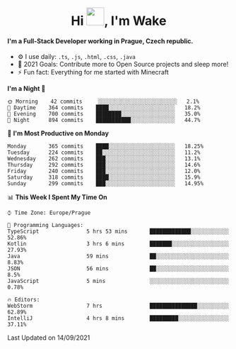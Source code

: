 <h1 align="center">Hi <img src="https://raw.githubusercontent.com/MrWakeCZ/MrWakeCZ/master/Hi.gif" width="40px" />, I'm Wake</h1>

#### I'm a Full-Stack Developer working in Prague, Czech republic.
- ⚙️ I use daily: `.ts`, `.js`, `.html`, `.css`, `.java`
- 🥅 2021 Goals: Contribute more to Open Source projects and sleep more!
- ⚡ Fun fact: Everything for me started with Minecraft

<!--START_SECTION:waka-->
**I'm a Night 🦉** 

```text
🌞 Morning    42 commits     ░░░░░░░░░░░░░░░░░░░░░░░░░   2.1% 
🌆 Daytime    364 commits    ████░░░░░░░░░░░░░░░░░░░░░   18.2% 
🌃 Evening    700 commits    ████████░░░░░░░░░░░░░░░░░   35.0% 
🌙 Night      894 commits    ███████████░░░░░░░░░░░░░░   44.7%

```
📅 **I'm Most Productive on Monday** 

```text
Monday       365 commits    ████░░░░░░░░░░░░░░░░░░░░░   18.25% 
Tuesday      224 commits    ██░░░░░░░░░░░░░░░░░░░░░░░   11.2% 
Wednesday    262 commits    ███░░░░░░░░░░░░░░░░░░░░░░   13.1% 
Thursday     292 commits    ███░░░░░░░░░░░░░░░░░░░░░░   14.6% 
Friday       240 commits    ███░░░░░░░░░░░░░░░░░░░░░░   12.0% 
Saturday     318 commits    ████░░░░░░░░░░░░░░░░░░░░░   15.9% 
Sunday       299 commits    ███░░░░░░░░░░░░░░░░░░░░░░   14.95%

```


📊 **This Week I Spent My Time On** 

```text
⌚︎ Time Zone: Europe/Prague

💬 Programming Languages: 
TypeScript               5 hrs 53 mins       █████████████░░░░░░░░░░░░   52.86% 
Kotlin                   3 hrs 6 mins        ███████░░░░░░░░░░░░░░░░░░   27.93% 
Java                     59 mins             ██░░░░░░░░░░░░░░░░░░░░░░░   8.83% 
JSON                     56 mins             ██░░░░░░░░░░░░░░░░░░░░░░░   8.5% 
JavaScript               5 mins              ░░░░░░░░░░░░░░░░░░░░░░░░░   0.78%

🔥 Editors: 
WebStorm                 7 hrs               ███████████████░░░░░░░░░░   62.89% 
IntelliJ                 4 hrs 8 mins        █████████░░░░░░░░░░░░░░░░   37.11%

```


 Last Updated on 14/09/2021
<!--END_SECTION:waka-->
